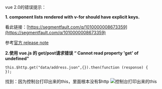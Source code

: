 vue 2.0的错误提示：

**1. component lists rendered with v-for should have explicit keys.**

看此链接：[https://segmentfault.com/q/1010000008673359](https://segmentfault.com/q/1010000008673359)

参考[官方 release note](https://github.com/vuejs/vue/releases/tag/v2.2.0)

**2.使用 vue.js 的 get/post请求错误 “ Cannot read property 'get' of undefined”**

	this.$http.get("data/address.json",{}).then(function (response) {
	});

找到：因为控制台打印出来的this，里面根本没有$http
![控制台打印出来的this](http://i.imgur.com/auWdpOU.png)
